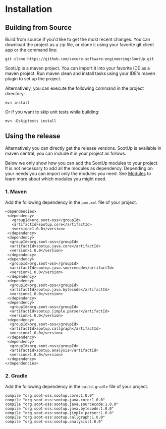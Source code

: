 # Installation

## Building from Source
Build from source if you'd like to get the most recent changes.
You can download the project as a zip file, or clone it using your favorite git client app or the command line:

```
git clone https://github.com/secure-software-engineering/SootUp.git
```

SootUp is a maven project. You can import it into your favorite IDE as a maven project. Run maven clean and install tasks using your IDE's maven plugin to set up the project.

Alternatively, you can execute the following command in the project directory:

```
mvn install
```

Or if you want to skip unit tests while building:

```
mvn -Dskiptests install
```

## Using the release
Alternatively you can directly get the release versions.
SootUp is available in maven central, you can include it in your project as follows.

Below we only show how you can add the SootUp modules to your project. It is not necessary to add all the modules as dependency. 
Depending on your needs you can import only the modules you need. See [Modules](../#modular-architecture) to learn more about which modules you might need.

### 1. Maven

 Add the following dependency in the ```pom.xml``` file of your project.
 
```
<dependencies>
 <dependency>
   <groupId>org.soot-oss</groupId>
   <artifactId>sootup.core</artifactId>
   <version>1.0.0</version>
 </dependency>
 <dependency>
  <groupId>org.soot-oss</groupId>
  <artifactId>sootup.java.core</artifactId>
  <version>1.0.0</version>
 </dependency>
 <dependency>
  <groupId>org.soot-oss</groupId>
  <artifactId>sootup.java.sourcecode</artifactId>
  <version>1.0.0</version>
 </dependency>
 <dependency>
  <groupId>org.soot-oss</groupId>
  <artifactId>sootup.java.bytecode</artifactId>
  <version>1.0.0</version>
 </dependency>
 <dependency>
  <groupId>org.soot-oss</groupId>
  <artifactId>sootup.jimple.parser</artifactId>
  <version>1.0.0</version>
 <dependency>
  <groupId>org.soot-oss</groupId>
  <artifactId>sootup.callgraph</artifactId>
  <version>1.0.0</version>
 </dependency>
 <dependency>
  <groupId>org.soot-oss</groupId>
  <artifactId>sootup.analysis</artifactId>
  <version>1.0.0</version>
 </dependency>
</dependencies>
```
### 2. Gradle

Add the following dependency in the ```build.gradle``` file of your project.

```
compile "org.soot-oss:sootup.core:1.0.0"
compile "org.soot-oss:sootup.java.core:1.0.0"
compile "org.soot-oss:sootup.java.sourcecode:1.0.0"
compile "org.soot-oss:sootup.java.bytecode:1.0.0"
compile "org.soot-oss:sootup.jimple.parser:1.0.0"
compile "org.soot-oss:sootup.callgraph:1.0.0"
compile "org.soot-oss:sootup.analysis:1.0.0"
```

